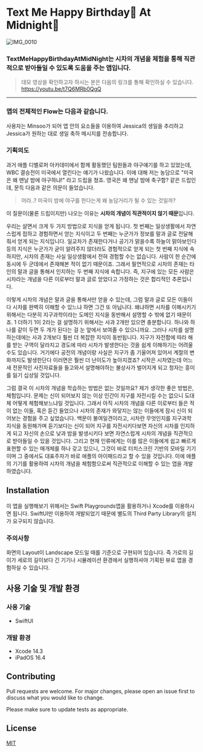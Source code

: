 # Text Me Happy Birthday🥳 At Midnight🌙 

![IMG_0010](https://user-images.githubusercontent.com/103012763/233689784-0b632461-850e-43bd-ae02-e957ef64c597.PNG)

### TextMeHappyBirthdayAtMidNight는 시차의 개념을 체험을 통해 직관적으로 받아들일 수 있도록 도움을 주는 앱입니다.

> 데모 영상을 확인하고자 하시는 분은 다음의 링크를 통해 확인하실 수 있습니다.   
https://youtu.be/t7Q6MRb0QgQ
---

### 앱의 전체적인 Flow는 다음과 같습니다. 
사용자는 Minsoo가 되어 앱 안의 요소들을 이용하여 Jessica의 생일을 추리하고 Jessica가 원하는 대로 생일 축하 메시지를 전송합니다.   

### 기획의도
과거 애플 디벨로퍼 아카데미에서 함께 활동했던 팀원들과 야구얘기를 하고 있었는데, WBC 결승전이 미국에서 열린다는 얘기가 나왔습니다. 이에 대해 저는 농담으로 "미국은 왜 맨날 밤에 야구하냐!" 라고 드립을 쳤죠. 영국은 왜 맨날 밤에 축구함? 같은 드립인데, 문득 다음과 같은 의문이 들었습니다. 
> 어라..? 미국이 밤에 야구를 한다는게 왜 농담거리가 될 수 있는 것일까?    

이 질문이(물론 드립이지만) 나오는 이유는 **시차의 개념이 직관적이지 않기 때문**입니다.   

우리는 살면서 크게 두 가지 방법으로 지식을 얻게 됩니다. 첫 번째는 일상생활에서 자연스럽게 접하고 경험하면서 얻는 지식이고 두 번째는 누군가가 정보를 말과 글로 전달해줘서 얻게 되는 지식입니다. 일교차가 존재한다거나 공기가 맑을수록 하늘이 맑아보인다 등의 지식은 누군가가 굳이 알려주지 않더라도 경험적으로 얻게 되는 첫 번째 지식에 속하지만, 시차의 존재는 사실 일상생활에서 전혀 경험할 수는 없습니다. 사람이 한 순간에 동시에 두 군데에서 존재해본 적이 없기 때문이죠. 그래서 필연적으로 시차의 존재는 타인의 말과 글을 통해서 인지하는 두 번째 지식에 속합니다. 즉, 지구에 있는 모든 사람은 시차라는 개념을 다른 이로부터 말과 글로 얻었다고 가정하는 것은 합리적인 추론입니다.

이렇게 시차의 개념은 말과 글을 통해서만 얻을 수 있는데, 그럼 말과 글로 모든 이들이 다 시차를 완벽히 이해할 수 있느냐 하면 그건 또 아닙니다. 왜냐하면 시차를 이해시키기 위해서는 다분히 지구과학이라는 도메인 지식을 동반해서 설명할 수 밖에 없기 때문이죠. 1 더하기 1이 2라는 걸 설명하기 위해서는 사과 2개만 있으면 충분합니다. 하나와 하나를 같이 두면 두 개가 된다는 걸 눈 앞에서 보여줄 수 있으니까요. 그러나 시차를 설명하는데에는 사과 2개보다 훨씬 더 복잡한 지식이 동반됩니다. 지구가 자전함에 따라 해를 받는 구역이 달라지고 경도에 따라 시차가 발생한다는 것을 쉽게 이해하기는 어려울 수도 있습니다. 거기에다 공전의 개념이랑 사실은 지구가 좀 기울어져 있어서 계절의 변화까지도 발생한단다 이러면은 훨씬 더 난이도가 높아지겠죠? 시작은 시차였는데 어느새 전문적인 사진자료들을 들고와서 설명해야하는 불상사가 벌어지게 되고 청자는 흥미를 잃기 십상일 것입니다.

그럼 결국 이 시차의 개념을 학습하는 방법은 없는 것일까요? 제가 생각한 좋은 방법은, 체험입니다. 문제는 신이 되어보지 않는 이상 인간이 지구를 자전시킬 수는 없으니 도대체 어떻게 체험해보느냐일 것입니다.
그래서 아직 시차의 개념을 다른 이로부터 들은 적이 없는 이들, 혹은 듣긴 들었으나 시차의 존재가 와닿지는 않는 이들에게 잠시 신이 되어보는 경험을 주고 싶었습니다. 백문이 불여일견이라고, 시차란 무엇인지를 지구과학 지식을 동원해가며 듣기보다는 신이 되어 지구를 자전시키다보면 자신의 시차를 인지하게 되고 자신의 손으로 낮과 밤을 발생시키다 보면 자연스럽게 시차의 개념을 직관적으로 받아들일 수 있을 것입니다. 그리고 현재 인류에게는 이를 많은 이들에게 쉽고 빠르게 표현할 수 있는 매개체를 하나 갖고 있으니, 그것이 바로 터치스크린 기반의 모바일 기기이며 그 중에서도 대표주자가 바로 애플의 아이패드라고 할 수 있을 것입니다. 이에 애플의 기기를 활용하여 시차의 개념을 체험함으로써 직관적으로 이해할 수 있는 앱을 개발하였습니다.

## Installation
이 앱을 실행해보기 위해서는 Swift Playgrounds앱을 활용하거나 Xcode를 이용하시면 됩니다. SwiftUI만 이용하여 개발되었기 때문에 별도의 Third Party Library의 설치가 요구되지 않습니다.

### 주의사항
화면의 Layout이 Landscape 모드일 때를 기준으로 구현되어 있습니다. 즉 가로의 길이가 세로의 길이보다 긴 기기나 시뮬레이션 환경에서 실행하셔야 기획된 뷰로 앱을 경험하실 수 있습니다.

## 사용 기술 및 개발 환경
### 사용 기술
- SwiftUI
### 개발 환경
- Xcode 14.3
- iPadOS 16.4

## Contributing

Pull requests are welcome. For major changes, please open an issue first
to discuss what you would like to change.

Please make sure to update tests as appropriate.

## License

[MIT](https://opensource.org/license/mit/)

